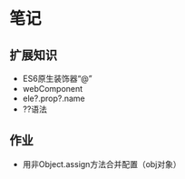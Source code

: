 # 笔记

## 扩展知识

- ES6原生装饰器“@” 
- webComponent
- ele?.prop?.name
- ??语法

## 作业

- 用非Object.assign方法合并配置（obj对象）